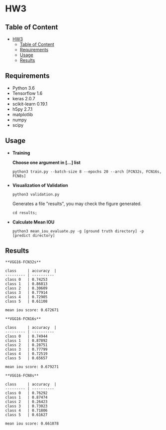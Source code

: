 # HW3

## Table of Content

<!-- @import "[TOC]" {cmd="toc" depthFrom=1 depthTo=6 orderedList=false} -->

<!-- code_chunk_output -->

* [HW3](#hw3)
	* [Table of Content](#table-of-content)
	* [Requirements](#requirements)
	* [Usage](#usage)
	* [Results](#results)
		

<!-- /code_chunk_output -->

## Requirements
  * Python 3.6
  * Tensorflow 1.6
  * keras 2.0.7
  * scikit-learn 0.19.1
  * h5py 2.7.1
  * matplotlib
  * numpy
  * scipy

## Usage

  * **Training**

    **Choose one argument in [...] list**
    ```
    python3 train.py --batch-size 8 --epochs 20 --arch [FCN32s, FCN16s, FCN8s]
    ```

  * **Visualization of Validation**

    ```
    python3 validation.py
    ```

    Generates a file "results", you may check the figure generated.
    ```
    cd results;
    ```

  * **Calculate Mean IOU**

    ```
    python3 mean_iou_evaluate.py -g [ground truth directory] -p [predict directory]
    ```

## Results

  	**VGG16-FCN32s**

    class     | accuracy  |
    --------- | ----------
    class 0   | 0.74253
    class 1   | 0.86813
    class 2   | 0.30609
    class 3   | 0.77914
    class 4   | 0.72905
    class 5   | 0.61108

    mean iou score: 0.672671

    **VGG16-FCN16s**

    class     | accuracy  |
    --------- | ----------
    class 0   | 0.74944
    class 1   | 0.87892
    class 2   | 0.28751
    class 3   | 0.77799
    class 4   | 0.72519
    class 5   | 0.65657

    mean iou score: 0.679271

    **VGG16-FCN8s**

    class     | accuracy  |
    --------- | ----------
    class 0   | 0.76292
    class 1   | 0.87474
    class 2   | 0.26423
    class 3   | 0.73023
    class 4   | 0.71806
    class 5   | 0.61627

    mean iou score: 0.661078
    
